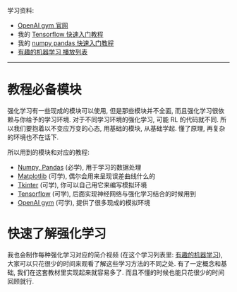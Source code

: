学习资料:

- [OpenAI gym 官网](https://github.com/openai/gym)
- 我的 [Tensorflow 快速入门教程](https://morvanzhou.github.io/tutorials/machine-learning/tensorflow/)
- 我的 [numpy pandas 快速入门教程](https://morvanzhou.github.io/tutorials/data-manipulation/np-pd/)
- [有趣的机器学习 播放列表](https://morvanzhou.github.io/tutorials/machine-learning/ML-intro/)


----------
# 教程必备模块
强化学习有一些现成的模块可以使用, 但是那些模块并不全面, 而且强化学习很依赖与你给予的学习环境. 对于不同学习环境的强化学习, 可能 RL 的代码就不同. 所以我们要抱着以不变应万变的心态, 用基础的模块, 从基础学起. 懂了原理, 再复杂的环境也不在话下.

所以用到的模块和对应的教程:

- [Numpy, Pandas](https://morvanzhou.github.io/tutorials/data-manipulation/np-pd/) (必学), 用于学习的数据处理
- [Matplotlib](https://morvanzhou.github.io/tutorials/data-manipulation/plt/) (可学), 偶尔会用来呈现误差曲线什么的
- [Tkinter](https://morvanzhou.github.io/tutorials/python-basic/tkinter/) (可学), 你可以自己用它来编写模拟环境
- [Tensorflow](https://morvanzhou.github.io/tutorials/machine-learning/tensorflow/) (可学), 后面实现神经网络与强化学习结合的时候用到
- [OpenAI gym](https://gym.openai.com/) (可学), 提供了很多现成的模拟环境

# 快速了解强化学习
我也会制作每种强化学习对应的简介视频 (在这个学习列表里: [有趣的机器学习](https://morvanzhou.github.io/tutorials/machine-learning/ML-intro/)), 大家可以只花很少的时间来观看了解这些学习方法的不同之处. 有了一定概念和基础, 我们在这套教材里实现起来就容易多了. 而且不懂的时候也能只花很少的时间回顾就行.
